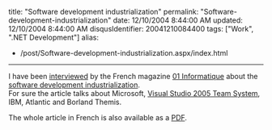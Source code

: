 title: "Software development industrialization"
permalink: "Software-development-industrialization"
date: 12/10/2004 8:44:00 AM
updated: 12/10/2004 8:44:00 AM
disqusIdentifier: 20041210084400
tags: ["Work", ".NET Development"]
alias:
 - /post/Software-development-industrialization.aspx/index.html
---
I have been [interviewed](http://www.01net.com/article/259734.html) by the French magazine [01 Informatique](http://www.01net.com/entreprise/) about the [software development industrialization](http://www.01net.com/article/259731.html).  
For sure the article talks about Microsoft, [Visual Studio 2005 Team System](http://lab.msdn.microsoft.com/vs2005/teamsystem/), IBM, Atlantic and Borland Themis.

<!-- more -->
The whole article in French is also available as a [PDF](http://perso.wanadoo.fr/laurent.kempe/images/developpementversl'usinelogicielle-interviewnovembre2004.pdf).
